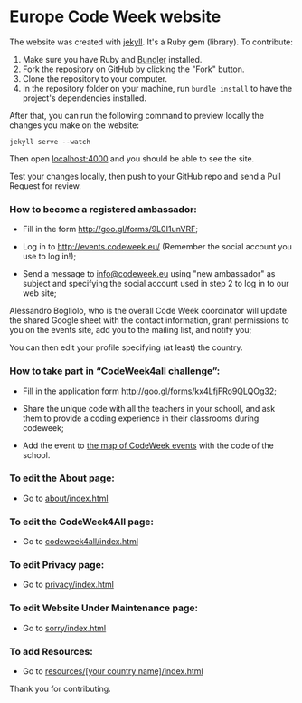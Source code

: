 # Europe Code Week website

The website was created with [jekyll](http://jekyllrb.com/). It's a Ruby gem
(library). To contribute:

1. Make sure you have Ruby and [Bundler](http://bundler.io/) installed.  
2. Fork the repository on GitHub by clicking the "Fork" button.  
3. Clone the repository to your computer.  
4. In the repository folder on your machine, run `bundle install` to have the
   project's dependencies installed.

After that, you can run the following command to preview locally the changes
you make on the website:

	jekyll serve --watch

Then open [localhost:4000](http://localhost:4000/) and you should be able to 
see the site.

Test your changes locally, then push to your GitHub repo and send a Pull
Request for review.

### How to become a registered ambassador:  

- Fill in the form http://goo.gl/forms/9L0I1unVRF;  

- Log in to http://events.codeweek.eu/ (Remember the social account you use to log in!);  

- Send a message to info@codeweek.eu using "new ambassador" as subject and specifying the social account used in step 2 to log in to our web site;  

Alessandro Bogliolo, who is the overall Code Week coordinator will update the shared Google sheet with the contact information, grant permissions to you on the events site, add you to the mailing list, and notify you;  

You can then edit your profile specifying (at least) the country. 

### How to take part in “CodeWeek4all challenge”:  

- Fill in the application form http://goo.gl/forms/kx4LfjFRo9QLQOg32;  

- Share the unique code with all the teachers in your schooll, and ask them to provide a coding experience in their classrooms during codeweek;  

- Add the event to [the map of CodeWeek events](http://events.codeweek.eu/) with the code of the school.  

### To edit the About page:
- Go to [about/index.html](/about/index.html)


### To edit the CodeWeek4All page:
- Go to [codeweek4all/index.html](/codeweek4all/index.html)


### To edit Privacy page:
- Go to [privacy/index.html](/privacy/index.html)


### To edit Website Under Maintenance page:
- Go to [sorry/index.html](/sorry/index.html)

### To add Resources:
- Go to [resources/[your country name]/index.html](/resources)

Thank you for contributing.
